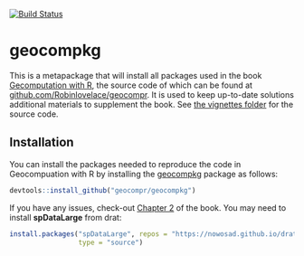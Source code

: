 
[![Build Status](https://travis-ci.org/geocompr/geocompkg.svg?branch=master)](https://travis-ci.org/geocompr/geocompkg)

<!-- README.md is generated from README.Rmd. Please edit that file -->
geocompkg
=========

This is a metapackage that will install all packages used in the book [Gecomputation with R](https://geocompr.robinlovelace.net/), the source code of which can be found at [github.com/Robinlovelace/geocompr](https://github.com/Robinlovelace/geocompr). It is used to keep up-to-date solutions additional materials to supplement the book. See [the vignettes folder](https://github.com/geocompr/geocompkg/tree/master/vignettes) for the source code.

Installation
------------

You can install the packages needed to reproduce the code in Geocompuation with R by installing the [geocompkg](https://github.com/geocompr/geocompkg) package as follows:

``` r
devtools::install_github("geocompr/geocompkg")
```

If you have any issues, check-out [Chapter 2](https://geocompr.robinlovelace.net/spatial-class.html) of the book. You may need to install **spDataLarge** from drat:

``` r
install.packages("spDataLarge", repos = "https://nowosad.github.io/drat/",
                 type = "source")
```
